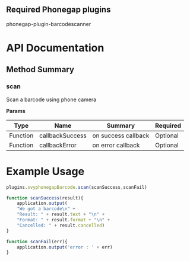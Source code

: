 Required Phonegap plugins
------------------
phonegap-plugin-barcodescanner

# API Documentation 

## Method Summary
### scan
Scan a barcode using phone camera

**Params**

Type | Name | Summary | Required
--- | --- | --- | ---
Function | callbackSuccess | on success callback | Optional
Function | callbackError | on error callback | Optional


# Example Usage
```javascript
plugins.svyphonegapBarcode.scan(scanSuccess,scanFail)

function scanSuccess(result){
	application.output(
	"We got a barcode\n" +
    "Result: " + result.text + "\n" +
    "Format: " + result.format + "\n" +
    "Cancelled: " + result.cancelled)
}

function scanFail(err){
	application.output('error : ' + err)
}
```
